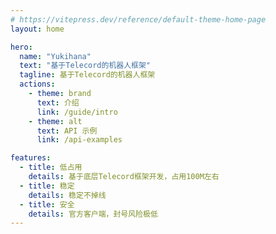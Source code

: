 ```yaml
---
# https://vitepress.dev/reference/default-theme-home-page
layout: home

hero:
  name: "Yukihana"
  text: "基于Telecord的机器人框架"
  tagline: 基于Telecord的机器人框架
  actions:
    - theme: brand
      text: 介绍
      link: /guide/intro
    - theme: alt
      text: API 示例
      link: /api-examples

features:
  - title: 低占用
    details: 基于底层Telecord框架开发，占用100M左右
  - title: 稳定
    details: 稳定不掉线
  - title: 安全
    details: 官方客户端，封号风险极低
---
```


